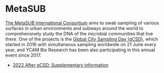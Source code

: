 # MetaSUB

[The MetaSUB International Consortium](http://metasub.org) aims to swab sampling of various surfaces in urban environments and subways around the world to comprehensively study the DNA of the microbial communities that live there. One of the projects is the [Global City Sampling Day (gCSD)](http://metasub.org/projects/gcsd/), which started in 2016 with simultaneous sampling worldwide on 21 June every year, and YCAM Bio Research has been also participating in this annual event since 2017.

- [2022 After gCSD: Supplementary information](2022_SI.md)
